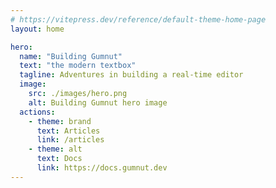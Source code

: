 ```yaml
---
# https://vitepress.dev/reference/default-theme-home-page
layout: home

hero:
  name: "Building Gumnut"
  text: "the modern textbox"
  tagline: Adventures in building a real-time editor
  image:
    src: ./images/hero.png
    alt: Building Gumnut hero image
  actions:
    - theme: brand
      text: Articles
      link: /articles
    - theme: alt
      text: Docs
      link: https://docs.gumnut.dev
---
```

